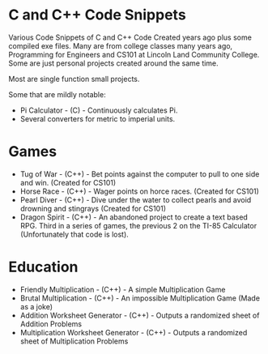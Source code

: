 # C and C++ Code Snippets

Various Code Snippets of C and C++ Code Created years ago plus some compiled exe files.  Many are from college classes many years ago, Programming for Engineers and CS101 at Lincoln Land Community College.  Some are just personal projects created around the same time.

Most are single function small projects.

Some that are mildly notable:

* Pi Calculator - (C) - Continuously calculates Pi.
* Several converters for metric to imperial units.

# Games

* Tug of War - (C++) - Bet points against the computer to pull to one side and win. (Created for CS101)
* Horse Race - (C++) - Wager points on horce races. (Created for CS101)
* Pearl Diver - (C++) - Dive under the water to collect pearls and avoid drowning and stingrays (Created for CS101)
* Dragon Spirit - (C++) - An abandoned project to create a text based RPG.  Third in a series of games, the previous 2 on the TI-85 Calculator (Unfortunately that code is lost).

# Education

* Friendly Multiplication - (C++) - A simple Multiplication Game
* Brutal Multiplication - (C++) - An impossible Multiplication Game (Made as a joke)
* Addition Worksheet Generator - (C++) - Outputs a randomized sheet of Addition Problems
* Multiplication Worksheet Generator - (C++) - Outputs a randomized sheet of Multiplication Problems



